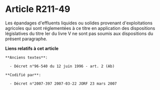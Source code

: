 # Article R211-49

Les épandages d'effluents liquides ou solides provenant d'exploitations agricoles qui sont réglementées à ce titre en
application des dispositions législatives du titre Ier du livre V ne sont pas soumis aux dispositions du présent paragraphe.

**Liens relatifs à cet article**

	**Anciens textes**:

	  - Décret n°96-540 du 12 juin 1996 - art. 2 (Ab)

	**Codifié par**:

	  - Décret n°2007-397 2007-03-22 JORF 23 mars 2007
